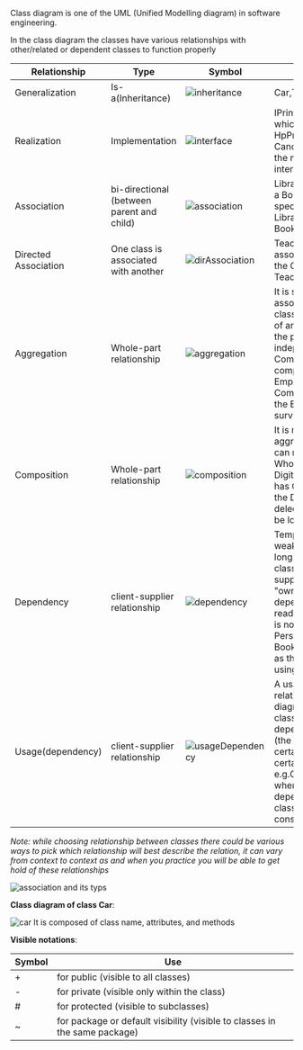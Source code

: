 Class diagram is one of the UML (Unified Modelling diagram) in software engineering.

In the class diagram the classes have various relationships with other/related or dependent classes to function properly

|Relationship| Type | Symbol | Usage  |
|-|-|-|-|
Generalization | Is-a(Inheritance) |![inheritance](https://dev-to-uploads.s3.amazonaws.com/uploads/articles/08kwnnb9xjk0u45xpmld.png)| Car,Truck,Bike are Vehicle |
Realization | Implementation |![interface](https://dev-to-uploads.s3.amazonaws.com/uploads/articles/vaddb247rmh512y8htym.png)|IPrinter is an interface which is implemented by HpPrinter and CanonPrinter (Overriding the methods of Iprinter interface)|
| Association|bi-directional (between parent and child)|![association](https://dev-to-uploads.s3.amazonaws.com/uploads/articles/cihddilo8aurcr5u4ixn.png)|Library has many book and a Book belongs to a specific library ( here Library can be parent and Book can be child|
|Directed Association| One class  is associated with another |![dirAssociation](https://dev-to-uploads.s3.amazonaws.com/uploads/articles/bhbrepbsbj9ed6zp9pkj.png)|Teacher class has an associated relation with the Class Course that Teacher teaches|
|Aggregation|Whole-part relationship|![aggregation](https://dev-to-uploads.s3.amazonaws.com/uploads/articles/27hcic2yefmx952isri0.png)|It is specialized form of association, where one class(whole) is composed of another class(part), but the part class can exists independently e.g CompanyABC(Whole) composed of Empoyee(Part), but if The Company ceases to exist the Employee can still survive|
|Composition |Whole-part relationship|![composition](https://dev-to-uploads.s3.amazonaws.com/uploads/articles/adtl691m7nnaukjb6emm.png)|It is more stronger form of aggregation, where part can not exist without the Whole e.g. DigitalContactPage(Whole) has Contact(Part), but if the DigitalContactPage is deled then the Contact will be lost forever|
|Dependency|client-supplier relationship|![dependency](https://dev-to-uploads.s3.amazonaws.com/uploads/articles/xpfu4f0zjcduy7gnqwuv.png)|Temporary and weaker(relationship is not long-lived.); the client class depends on the supplier class but does not "own" it. e.g.Person class depends on Book class to read it, but the Book class is not dependent on Person class, and use of Book class is done as soon as the Person class is done using it|
|Usage(dependency)|client-supplier relationship|![usageDependency](https://dev-to-uploads.s3.amazonaws.com/uploads/articles/a69mm5r83ojk60d3wdjf.png)|A usage dependency relationship in a UML class diagram indicates that one class (the client) utilizes or depends on another class (the supplier) to perform certain tasks or access certain functionality. e.g.Consider a scenario where a “Car” class depends on a “FuelTank” class to manage fuel consumption.|

_Note: while choosing relationship between classes there could be various ways to pick which relationship will best describe the relation, it can vary from context to context as and when you practice you will be able to get hold of these relationships_


![association and its typs](https://dev-to-uploads.s3.amazonaws.com/uploads/articles/0cfkcw6x5no009w8lf2f.png)


**Class diagram of class Car**:

![car](https://dev-to-uploads.s3.amazonaws.com/uploads/articles/7fcpnungm06d8r0d408h.png)
It is composed of class name, attributes, and methods

**Visible notations**:

|Symbol|Use|
|-|-|
|+| for public (visible to all classes)|
|- |for private (visible only within the class)|
|#| for protected (visible to subclasses)|
|~| for package or default visibility (visible to classes in the same package)|


